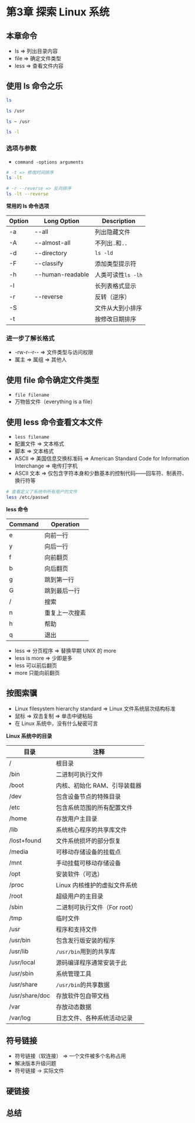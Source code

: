 # 第3章 探索 Linux 系统

## 本章命令

- ls => 列出目录内容
- file => 确定文件类型
- less => 查看文件内容

## 使用 ls 命令之乐

```bash
ls

ls /usr

ls ~ /usr

ls -l
```

### 选项与参数

- `command -options arguments`

```bash
# -t => 修改时间排序
ls -lt

# -r --reverse => 反向排序
ls -lt --reverse
```

**常用的 ls 命令选项**

| Option | Long Option      | Description        |
|--------|------------------|--------------------|
| -a     | --all            | 列出隐藏文件       |
| -A     | --almost-all     | 不列出`.`和`..`    |
| -d     | --directory      | `ls -ld`           |
| -F     | --classify       | 添加类型提示符     |
| -h     | --human-readable | 人类可读性`ls -lh` |
| -l     |                  | 长列表格式显示     |
| -r     | --reverse        | 反转（逆序）               |
| -S     |                  | 文件从大到小排序   |
| -t     |                  | 按修改日期排序     |

### 进一步了解长格式

- -rw-r--r-- => 文件类型与访问权限
- 属主 => 属组 => 其他人

## 使用 file 命令确定文件类型

- `file filename`
- 万物皆文件（everything is a file）

## 使用 less 命令查看文本文件

- `less filename`
- 配置文件 => 文本格式
- 脚本 => 文本格式
- ASCII => 美国信息交换标准码 => American Standard Code for Information Interchange => 电传打字机
- ASCII 文本 => 仅包含字符本身和少数基本的控制代码——回车符、制表符、换行符等

```bash
# 查看定义了系统中所有用户的文件
less /etc/passwd
```

**less 命令**

| Command | Operation      |
|---------|----------------|
| e       | 向前一行       |
| y       | 向后一行       |
| f       | 向前翻页       |
| b       | 向后翻页       |
| g       | 跳到第一行     |
| G       | 跳到最后一行   |
| /       | 搜索           |
| n       | 重复上一次搜素 |
| h       | 帮助           |
| q       | 退出           |

- less => 分页程序 => 替换早期 UNIX 的 more
- less is more => 少即是多
- less 可以前后翻页
- more 只能向前翻页

## 按图索骥

- Linux filesystem hierarchy standard => Linux 文件系统层次结构标准
- 鼠标 => 双击复制 => 单击中键粘贴
- 在 Linux 系统中，没有什么秘密可言

**Linux 系统中的目录**

| 目录           | 注释                         |
|----------------|------------------------------|
| /              | 根目录                       |
| /bin           | 二进制可执行文件             |
| /boot          | 内核、初始化 RAM、引导装载器 |
| /dev           | 包含设备节点的特殊目录       |
| /etc           | 包含系统范围的所有配置文件   |
| /home          | 存放用户主目录               |
| /lib           | 系统核心程序的共享库文件     |
| /lost+found    | 文件系统损坏的部分恢复       |
| /media         | 可移动存储设备的挂载点       |
| /mnt           | 手动挂载可移动存储设备       |
| /opt           | 安装软件（可选）             |
| /proc          | Linux 内核维护的虚拟文件系统 |
| /root          | 超级用户的主目录             |
| /sbin          | 二进制可执行文件（For root） |
| /tmp           | 临时文件                     |
| /usr           | 程序和支持文件               |
| /usr/bin       | 包含发行版安装的程序         |
| /usr/lib       | `/usr/bin`用到的共享库       |
| /usr/local     | 源码编译程序通常安装于此     |
| /usr/sbin      | 系统管理工具                 |
| /usr/share     | `/usr/bin`的共享数据         |
| /usr/share/doc | 存放软件包自带文档           |
| /var           | 存放动态数据                 |
| /var/log       | 日志文件、各种系统活动记录   |

## 符号链接

- 符号链接（软连接） => 一个文件被多个名称占用
- 解决版本升级问题
- 符号链接 -> 实际文件

## 硬链接

## 总结
